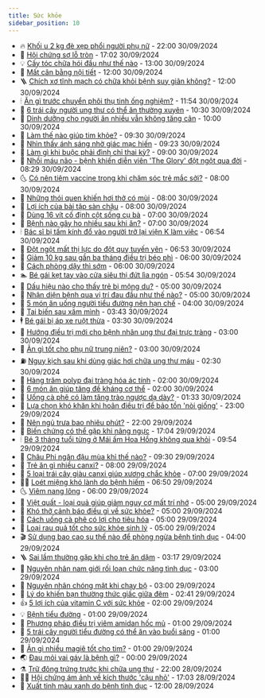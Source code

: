 ```yaml
---
title: Sức khỏe
sidebar_position: 10
---
```


<!-- vnexpress-suc-khoe:START -->
- 🔥 [Khối u 2 kg đè xẹp phổi người phụ nữ](https://vnexpress.net/khoi-u-2-kg-de-xep-phoi-nguoi-phu-nu-4798585.html) - 22:00 30/09/2024
- 🥰 [Hội chứng sợ lỗ tròn](https://vnexpress.net/hoi-chung-so-lo-tron-4797360.html) - 17:02 30/09/2024
- 💡 [Cấy tóc chữa hói đầu như thế nào](https://vnexpress.net/cay-toc-chua-hoi-dau-nhu-the-nao-4798556.html) - 13:00 30/09/2024
- 🤗 [Mất cân bằng nội tiết](https://vnexpress.net/mat-can-bang-noi-tiet-4796547.html) - 12:00 30/09/2024
- 🪜 [Chích xơ tĩnh mạch có chữa khỏi bệnh suy giãn không?](https://vnexpress.net/chich-xo-tinh-mach-co-chua-khoi-benh-suy-gian-khong-4798535.html) - 12:00 30/09/2024
- 🕯 [Ăn gì trước chuyển phôi thụ tinh ống nghiệm?](https://vnexpress.net/an-gi-truoc-chuyen-phoi-thu-tinh-ong-nghiem-4798649.html) - 11:54 30/09/2024
- 🤭 [6 trái cây người ung thư có thể ăn thường xuyên](https://vnexpress.net/6-trai-cay-nguoi-ung-thu-co-the-an-thuong-xuyen-4798603.html) - 10:30 30/09/2024
- 👀 [Dinh dưỡng cho người ăn nhiều vẫn không tăng cân](https://vnexpress.net/dinh-duong-cho-nguoi-an-nhieu-van-khong-tang-can-4798554.html) - 10:00 30/09/2024
- 🌋 [Làm thế nào giúp tim khỏe?](https://vnexpress.net/lam-the-nao-giup-tim-khoe-4798574.html) - 09:30 30/09/2024
- 🫶 [Nhìn thấy ánh sáng nhờ giác mạc hiến](https://vnexpress.net/nhin-thay-anh-sang-nho-giac-mac-hien-4798600.html) - 09:23 30/09/2024
- 🦆 [Làm gì khi buộc phải đình chỉ thai kỳ?](https://vnexpress.net/lam-gi-khi-buoc-phai-dinh-chi-thai-ky-4798418.html) - 09:00 30/09/2024
- 🚀 [Nhồi máu não - bệnh khiến diễn viên &#39;The Glory&#39; đột ngột qua đời](https://vnexpress.net/nhoi-mau-nao-benh-khien-dien-vien-the-glory-dot-ngot-qua-doi-4798587.html) - 08:29 30/09/2024
- 🌜 [Có nên tiêm vaccine trong khi chăm sóc trẻ mắc sởi?](https://vnexpress.net/co-nen-tiem-vaccine-trong-khi-cham-soc-tre-mac-soi-4798536.html) - 08:00 30/09/2024
- 🧰 [Những thói quen khiến hơi thở có mùi](https://vnexpress.net/nhung-thoi-quen-khien-hoi-tho-co-mui-4798511.html) - 08:00 30/09/2024
- 💫 [Lợi ích của bài tập sàn chậu](https://vnexpress.net/loi-ich-cua-bai-tap-san-chau-4798503.html) - 08:00 30/09/2024
- 🌝 [Dùng 16 vít cố định cột sống cụ bà](https://vnexpress.net/dung-16-vit-co-dinh-cot-song-cu-ba-4798547.html) - 07:00 30/09/2024
- 🗽 [Bệnh nào gây ho nhiều sau khi ăn?](https://vnexpress.net/benh-nao-gay-ho-nhieu-sau-khi-an-4798508.html) - 07:00 30/09/2024
- 🕯 [Bác sĩ bị tấm kính đổ vào người trở lại viện K làm việc](https://vnexpress.net/bac-si-bi-tam-kinh-do-vao-nguoi-tro-lai-vien-k-lam-viec-4798478.html) - 06:54 30/09/2024
- 🦅 [Đột ngột mất thị lực do đột quỵ tuyến yên](https://vnexpress.net/dot-ngot-mat-thi-luc-do-dot-quy-tuyen-yen-4798509.html) - 06:53 30/09/2024
- 🦆 [Giảm 10 kg sau gần ba tháng điều trị béo phì](https://vnexpress.net/giam-10-kg-sau-gan-ba-thang-dieu-tri-beo-phi-4798493.html) - 06:00 30/09/2024
- 🎊 [Cách phòng dậy thì sớm](https://vnexpress.net/cach-phong-day-thi-som-4798401.html) - 06:00 30/09/2024
- 🏊 [Bé gái kẹt tay vào cửa siêu thị đứt lìa ngón](https://vnexpress.net/be-gai-ket-tay-vao-cua-sieu-thi-dut-lia-ngon-4798496.html) - 05:54 30/09/2024
- 📝 [Dấu hiệu nào cho thấy trẻ bị mộng du?](https://vnexpress.net/dau-hieu-nao-cho-thay-tre-bi-mong-du-4798486.html) - 05:00 30/09/2024
- 💯 [Nhận diện bệnh qua vị trí đau đầu như thế nào?](https://vnexpress.net/nhan-dien-benh-qua-vi-tri-dau-dau-nhu-the-nao-4798439.html) - 05:00 30/09/2024
- 🌊 [5 món ăn uống người tiểu đường nên hạn chế](https://vnexpress.net/5-mon-an-uong-nguoi-tieu-duong-nen-han-che-4798459.html) - 04:00 30/09/2024
- 🚀 [Tai biến sau xăm mình](https://vnexpress.net/tai-bien-sau-xam-minh-4798255.html) - 03:43 30/09/2024
- 🕴 [Bé gái bị áp xe ruột thừa](https://vnexpress.net/be-gai-bi-ap-xe-ruot-thua-4798430.html) - 03:30 30/09/2024
- 🗽 [Hướng điều trị mới cho bệnh nhân ung thư đại trực tràng](https://vnexpress.net/huong-dieu-tri-moi-cho-benh-nhan-ung-thu-dai-truc-trang-4798398.html) - 03:00 30/09/2024
- 🎡 [Ăn gì tốt cho phụ nữ trung niên?](https://vnexpress.net/an-gi-tot-cho-phu-nu-trung-nien-4798364.html) - 03:00 30/09/2024
- ⛽️ [Nguy kịch sau khi dùng giác hơi chữa ung thư máu](https://vnexpress.net/nguy-kich-sau-khi-dung-giac-hoi-chua-ung-thu-mau-4798375.html) - 02:30 30/09/2024
- 🦆 [Hàng trăm polyp đại tràng hóa ác tính](https://vnexpress.net/hang-tram-polyp-dai-trang-hoa-ac-tinh-4798371.html) - 02:00 30/09/2024
- 🤩 [6 món ăn giúp tăng đề kháng cơ thể](https://vnexpress.net/6-mon-an-giup-tang-de-khang-co-the-4798345.html) - 02:00 30/09/2024
- 🦒 [Uống cà phê có làm tăng trào ngược dạ dày?](https://vnexpress.net/uong-ca-phe-co-lam-tang-trao-nguoc-da-day-4796190.html) - 01:33 30/09/2024
- 💫 [Lựa chọn khó khăn khi hoãn điều trị để bảo tồn &#39;nòi giống&#39;](https://vnexpress.net/lua-chon-kho-khan-khi-hoan-dieu-tri-de-bao-ton-noi-giong-4796571.html) - 23:00 29/09/2024
- 🐘 [Nên ngủ trưa bao nhiêu phút?](https://vnexpress.net/nen-ngu-trua-bao-nhieu-phut-4798188.html) - 22:00 29/09/2024
- 🚀 [Biến chứng có thể gặp khi nâng ngực](https://vnexpress.net/bien-chung-co-the-gap-khi-nang-nguc-4794353.html) - 17:04 29/09/2024
- 🕯 [Bé 3 tháng tuổi từng ở Mái ấm Hoa Hồng không qua khỏi](https://vnexpress.net/be-3-thang-tuoi-tung-o-mai-am-hoa-hong-khong-qua-khoi-4798245.html) - 09:54 29/09/2024
- 🦏 [Châu Phi ngăn đậu mùa khỉ thế nào?](https://vnexpress.net/chau-phi-ngan-dau-mua-khi-the-nao-4798222.html) - 09:30 29/09/2024
- 🦄 [Trẻ ăn gì nhiều canxi?](https://vnexpress.net/tre-an-gi-nhieu-canxi-4798196.html) - 08:00 29/09/2024
- 🦒 [5 loại trái cây giàu canxi giúp xương chắc khỏe](https://vnexpress.net/5-loai-trai-cay-giau-canxi-giup-xuong-chac-khoe-4797605.html) - 07:00 29/09/2024
- 👨‍🏫 [Loét miệng khó lành do bệnh hiếm](https://vnexpress.net/loet-mieng-kho-lanh-do-benh-hiem-4798235.html) - 06:50 29/09/2024
- 🌜 [Viêm nang lông](https://vnexpress.net/viem-nang-long-4797398.html) - 06:00 29/09/2024
- 🚀 [Việt quất - loại quả giúp giảm nguy cơ mất trí nhớ](https://vnexpress.net/viet-quat-loai-qua-giup-giam-nguy-co-mat-tri-nho-4797587.html) - 05:00 29/09/2024
- 💃 [Khó thở cảnh báo điều gì về sức khỏe?](https://vnexpress.net/kho-tho-canh-bao-dieu-gi-ve-suc-khoe-4798197.html) - 05:00 29/09/2024
- 💯 [Cách uống cà phê có lợi cho tiêu hóa](https://vnexpress.net/cach-uong-ca-phe-co-loi-cho-tieu-hoa-4798171.html) - 05:00 29/09/2024
- 🤔 [Loại rau quả tốt cho sức khỏe sinh lý](https://vnexpress.net/loai-rau-qua-tot-cho-suc-khoe-sinh-ly-4798127.html) - 05:00 29/09/2024
- 🎬 [Sử dụng bao cao su thế nào để phòng ngừa bệnh tình dục](https://vnexpress.net/su-dung-bao-cao-su-the-nao-de-phong-ngua-benh-tinh-duc-4798112.html) - 04:00 29/09/2024
- 🪜 [Sai lầm thường gặp khi cho trẻ ăn dặm](https://vnexpress.net/sai-lam-thuong-gap-khi-cho-tre-an-dam-4798063.html) - 03:17 29/09/2024
- 🦣 [Nguyên nhân nam giới rối loạn chức năng tình dục](https://vnexpress.net/nguyen-nhan-nam-gioi-roi-loan-chuc-nang-tinh-duc-4798110.html) - 03:00 29/09/2024
- 🧐 [Nguyên nhân chóng mặt khi chạy bộ](https://vnexpress.net/nguyen-nhan-chong-mat-khi-chay-bo-4798096.html) - 03:00 29/09/2024
- 🤡 [Lý do khiến bạn thường thức giấc giữa đêm](https://vnexpress.net/ly-do-khien-ban-thuong-thuc-giac-giua-dem-4798070.html) - 02:41 29/09/2024
- 👍 [5 lợi ích của vitamin C với sức khỏe](https://vnexpress.net/5-loi-ich-cua-vitamin-c-voi-suc-khoe-4798120.html) - 02:00 29/09/2024
- 💡 [Bệnh tiểu đường](https://vnexpress.net/benh-tieu-duong-4798125.html) - 01:00 29/09/2024
- 💯 [Phương pháp điều trị viêm amidan hốc mủ](https://vnexpress.net/phuong-phap-dieu-tri-viem-amidan-hoc-mu-4798079.html) - 01:00 29/09/2024
- 🧠 [5 trái cây người tiểu đường có thể ăn vào buổi sáng](https://vnexpress.net/5-trai-cay-nguoi-tieu-duong-co-the-an-vao-buoi-sang-4798077.html) - 01:00 29/09/2024
- 🎡 [Ăn gì nhiều magiê tốt cho tim?](https://vnexpress.net/an-gi-nhieu-magie-tot-cho-tim-4798066.html) - 01:00 29/09/2024
- 🌏 [Đau mỏi vai gáy là bệnh gì?](https://vnexpress.net/dau-moi-vai-gay-la-benh-gi-4798056.html) - 00:00 29/09/2024
- ⚗️ [Trữ đông trứng trước khi chữa ung thư](https://vnexpress.net/tru-dong-trung-truoc-khi-chua-ung-thu-4796422.html) - 22:00 28/09/2024
- 👨‍🏫 [Hội chứng ám ảnh về kích thước &#39;cậu nhỏ&#39;](https://vnexpress.net/hoi-chung-am-anh-ve-kich-thuoc-cau-nho-4797339.html) - 17:03 28/09/2024
- 🤖 [Xuất tinh màu xanh do bệnh tình dục](https://vnexpress.net/xuat-tinh-mau-xanh-do-benh-tinh-duc-4796976.html) - 12:00 28/09/2024<!-- vnexpress-suc-khoe:END -->
